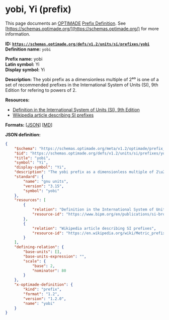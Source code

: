 # yobi, Yi (prefix)

This page documents an [OPTIMADE](https://www.optimade.org/) [Prefix Definition](https://schemas.optimade.org/#definitions). See [https://schemas.optimade.org/](https://schemas.optimade.org/) for more information.

**ID: [`https://schemas.optimade.org/defs/v1.2/units/si/prefixes/yobi`](https://schemas.optimade.org/defs/v1.2/units/si/prefixes/yobi)**  
**Definition name:** `yobi`

**Prefix name:** yobi  
**Latin symbol:** Yi  
**Display symbol:** Yi  
  
**Description:** The yobi prefix as a dimensionless multiple of 2⁸⁰ is one of a set of recommended prefixes in the International System of Units (SI), 9th Edition for refering to powers of 2.



**Resources:**

- [Definition in the International System of Units (SI), 9th Edition](https://www.bipm.org/en/publications/si-brochure)
- [Wikipedia article describing SI prefixes](https://en.wikipedia.org/wiki/Metric_prefix)


**Formats:** [[JSON](yobi.json)] [[MD](yobi.md)]

**JSON definition:**

``` json
{
    "$schema": "https://schemas.optimade.org/meta/v1.2/optimade/prefix_definition.md",
    "$id": "https://schemas.optimade.org/defs/v1.2/units/si/prefixes/yobi",
    "title": "yobi",
    "symbol": "Yi",
    "display-symbol": "Yi",
    "description": "The yobi prefix as a dimensionless multiple of 2\u2078\u2070 is one of a set of recommended prefixes in the International System of Units (SI), 9th Edition for refering to powers of 2.",
    "standard": {
        "name": "gnu units",
        "version": "3.15",
        "symbol": "yobi"
    },
    "resources": [
        {
            "relation": "Definition in the International System of Units (SI), 9th Edition",
            "resource-id": "https://www.bipm.org/en/publications/si-brochure"
        },
        {
            "relation": "Wikipedia article describing SI prefixes",
            "resource-id": "https://en.wikipedia.org/wiki/Metric_prefix"
        }
    ],
    "defining-relation": {
        "base-units": [],
        "base-units-expression": "",
        "scale": {
            "base": 2,
            "nominator": 80
        }
    },
    "x-optimade-definition": {
        "kind": "prefix",
        "format": "1.2",
        "version": "1.2.0",
        "name": "yobi"
    }
}
```
